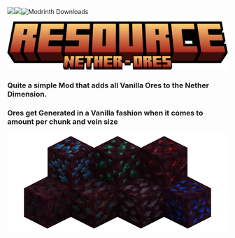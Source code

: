 ![](https://cf.way2muchnoise.eu/versions/1009367.svg)![](https://cf.way2muchnoise.eu/1009367.svg)![Modrinth Downloads](https://img.shields.io/modrinth/dt/GXPQteCw?logo=modrinth&label=Downloads&color=%2300AF5C)


![Title-Header](https://raw.githubusercontent.com/Stein-N/resources/main/images/resource_ores/nether/Title_Header_Nether.png)

### Quite a simple Mod that adds all Vanilla Ores to the Nether Dimension.

### Ores get Generated in a Vanilla fashion when it comes to amount per chunk and vein size

![Block Preview Render](https://raw.githubusercontent.com/Stein-N/resources/main/images/resource_ores/nether/block_render.png)